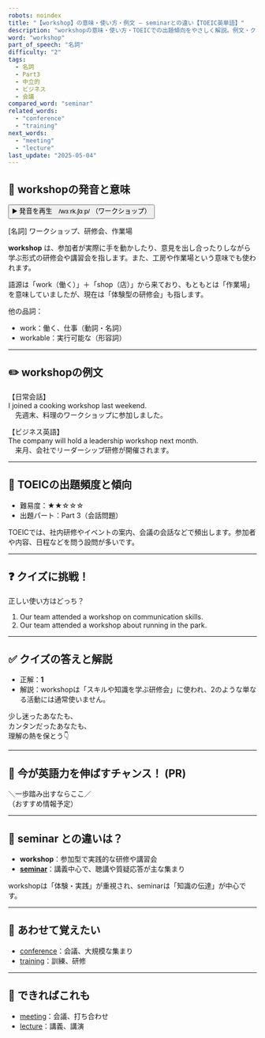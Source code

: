 ```yaml
---
robots: noindex
title: "【workshop】の意味・使い方・例文 ― seminarとの違い【TOEIC英単語】"
description: "workshopの意味・使い方・TOEICでの出題傾向をやさしく解説。例文・クイズ付きでseminarとの違いもわかりやすく学べます。"
word: "workshop"
part_of_speech: "名詞"
difficulty: "2"
tags:
  - 名詞
  - Part3
  - 中立的
  - ビジネス
  - 会議
compared_word: "seminar"
related_words:
  - "conference"
  - "training"
next_words:
  - "meeting"
  - "lecture"
last_update: "2025-05-04"
---
```


## 🔰 workshopの発音と意味

<button class="play-audio" onclick="playTTS('workshop')">
  <span class="play-audio-main">
    ▶️ 発音を再生　/wɜːrk.ʃɑːp/
  </span>
  <span class="play-audio-sub">
    （ワークショップ）
  </span>
</button>

[名詞] ワークショップ、研修会、作業場

**workshop** は、参加者が実際に手を動かしたり、意見を出し合ったりしながら学ぶ形式の研修会や講習会を指します。また、工房や作業場という意味でも使われます。

語源は「work（働く）」＋「shop（店）」から来ており、もともとは「作業場」を意味していましたが、現在は「体験型の研修会」も指します。

他の品詞：  
- work：働く、仕事（動詞・名詞）
- workable：実行可能な（形容詞）

---

## ✏️ workshopの例文

【日常会話】  
I joined a cooking workshop last weekend.  
　先週末、料理のワークショップに参加しました。

【ビジネス英語】  
The company will hold a leadership workshop next month.  
　来月、会社でリーダーシップ研修が開催されます。

---

## 🎯 TOEICの出題頻度と傾向

- 難易度：★★☆☆☆
- 出題パート：Part 3（会話問題）

TOEICでは、社内研修やイベントの案内、会議の会話などで頻出します。参加者や内容、日程などを問う設問が多いです。

---

## ❓ クイズに挑戦！

正しい使い方はどっち？

1. Our team attended a workshop on communication skills.  
2. Our team attended a workshop about running in the park.

---

## ✅ クイズの答えと解説

- 正解：**1**
- 解説：workshopは「スキルや知識を学ぶ研修会」に使われ、2のような単なる活動には通常使いません。

少し迷ったあなたも、  
カンタンだったあなたも、  
理解の熱を保とう👇️

---

## 🚀 今が英語力を伸ばすチャンス！ (PR)

<div class="info-center">
＼一歩踏み出すならここ／<br>  
（おすすめ情報予定）
</div>

---

## 🤔  seminar との違いは？

- **workshop**：参加型で実践的な研修や講習会
- **[seminar](/seminar)**：講義中心で、聴講や質疑応答が主な集まり

workshopは「体験・実践」が重視され、seminarは「知識の伝達」が中心です。

---

## 🧩 あわせて覚えたい

- [conference](/conference)：会議、大規模な集まり
- [training](/training)：訓練、研修

---

## 📖 できればこれも

- [meeting](/meeting)：会議、打ち合わせ
- [lecture](/lecture)：講義、講演

<!-- cvid: aid46_bid20 -->
